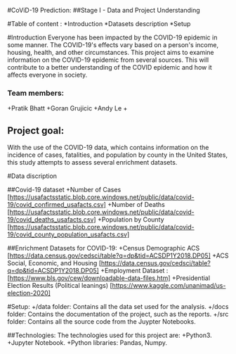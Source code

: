 #CoViD-19 Prediction:
##Stage I - Data and Project Understanding 

#Table of content :
*Introduction
*Datasets description
*Setup

#Introduction
Everyone has been impacted by the COVID-19 epidemic in some manner. The COVID-19's effects vary based on a person's income, housing, health, and other circumstances. This project aims to examine information on the COVID-19 epidemic from several sources. This will contribute to a better understanding of the COVID epidemic and how it affects everyone in society.

### Team members:
+Pratik Bhatt
+Goran Grujicic
+Andy Le
+

## Project goal:
With the use of the COVID-19 data, which contains information on the incidence of cases, fatalities, and population by county in the United States, this study attempts to assess several enrichment datasets.

#Data discription

##Covid-19 dataset
+Number of Cases [https://usafactsstatic.blob.core.windows.net/public/data/covid-19/covid_confirmed_usafacts.csv]
+Number of Deaths [https://usafactsstatic.blob.core.windows.net/public/data/covid-19/covid_deaths_usafacts.csv]
+Population by County [https://usafactsstatic.blob.core.windows.net/public/data/covid-19/covid_county_population_usafacts.csv]

##Enrichment Datasets for COVID-19:
+Census Demographic ACS [https://data.census.gov/cedsci/table?q=dp&tid=ACSDP1Y2018.DP05]
+ACS Social, Economic, and Housing [https://data.census.gov/cedsci/table?q=dp&tid=ACSDP1Y2018.DP05]
+Employment Dataset : [https://www.bls.gov/cew/downloadable-data-files.htm]
+Presidential Election Results (Political leanings) [https://www.kaggle.com/unanimad/us-election-2020]

#Setup:
+/data folder: Contains all the data set used for the analysis.
+/docs folder: Contains the documentation of the project, such as the reports.
+/src folder: Contains all the source code from the Juypter Notebooks.

##Technologies:
The technologies used for this project are:
+Python3.
+Jupyter Notebook.
+Python libraries: Pandas, Numpy.




